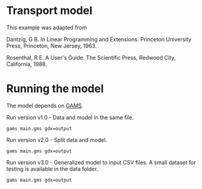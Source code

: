 # Transport model

This example was adapted from 

Dantzig, G B. In Linear Programming and Extensions.
Princeton University Press, Princeton, New Jersey, 1963.

Rosenthal, R E. A User's Guide. The Scientific Press, 
Redwood City, California, 1988.

# Running the model 

The model depends on [GAMS](https://www.gams.com/). 

Run version v1.0 - Data and model in the same file.

	gams main.gms gdx=output

Run version v2.0 - Split data and model.

	gams main.gms gdx=output

Run version v3.0 - Generalized model to input CSV files. A small dataset for testing is available in the data folder.

	gams main.gms gdx=output

